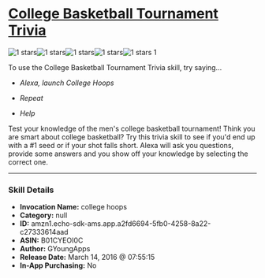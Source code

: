 # [College Basketball Tournament Trivia](http://alexa.amazon.com/#skills/amzn1.echo-sdk-ams.app.a2fd6694-5fb0-4258-8a22-c27333614aad)
![1 stars](../../images/ic_star_black_18dp_1x.png)![1 stars](../../images/ic_star_border_black_18dp_1x.png)![1 stars](../../images/ic_star_border_black_18dp_1x.png)![1 stars](../../images/ic_star_border_black_18dp_1x.png)![1 stars](../../images/ic_star_border_black_18dp_1x.png) 1

To use the College Basketball Tournament Trivia skill, try saying...

* *Alexa, launch College Hoops*

* *Repeat*

* *Help*

Test your knowledge of the men's college basketball tournament!  Think you are smart about college basketball?  Try this trivia skill to see if you'd end up with a #1 seed or if your shot falls short.  Alexa will ask you questions, provide some answers and you show off your knowledge by selecting the correct one.

***

### Skill Details

* **Invocation Name:** college hoops
* **Category:** null
* **ID:** amzn1.echo-sdk-ams.app.a2fd6694-5fb0-4258-8a22-c27333614aad
* **ASIN:** B01CYEOI0C
* **Author:** GYoungApps
* **Release Date:** March 14, 2016 @ 07:55:15
* **In-App Purchasing:** No
